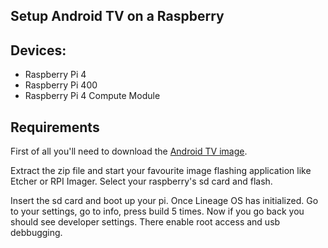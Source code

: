 ## Setup Android TV on a Raspberry

## Devices:
 - Raspberry Pi 4
 - Raspberry Pi 400
 - Raspberry Pi 4 Compute Module
 
## Requirements
 First of all you'll need to download the [Android TV image](https://www.androidfilehost.com/?fid=10763459528675588552).

Extract the zip file and start your favourite image flashing application like Etcher or RPI Imager.
Select your raspberry's sd card and flash. 

Insert the sd card and boot up your pi. Once Lineage OS has initialized. Go to your settings, go to info, press build 5 times. Now if you go back you should see developer settings. There enable root access and usb debbugging.


 


